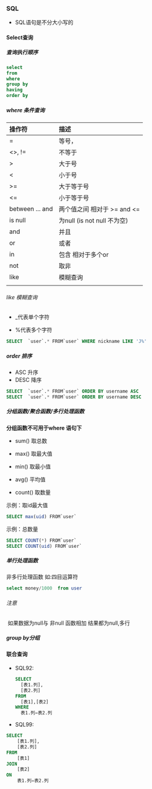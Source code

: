 ### SQL

+ SQL语句是不分大小写的

  

#### Select查询

##### 查询执行顺序

~~~sql
select 
from
where
group by
having
order by
~~~





##### where 条件查询

| 操作符          | 描述                        |
| :-------------- | :-------------------------- |
| =               | 等号，                      |
| <>, !=          | 不等于                      |
| >               | 大于号                      |
| <               | 小于号                      |
| >=              | 大于等于号                  |
| <=              | 小于等于号                  |
| between ... and | 两个值之间 相对于 >= and <= |
| is null         | 为null (is not null 不为空) |
| and             | 并且                        |
| or              | 或者                        |
| in              | 包含 相对于多个or           |
| not             | 取非                        |
| like            | 模糊查询                    |
|                 |                             |

#### 



######  like 模糊查询

+ _代表单个字符

+ %代表多个字符

```sql
SELECT	`user`.* FROM`user` WHERE nickname LIKE 'J%'
```

##### order 排序

+ ASC 升序
+ DESC 降序
~~~sql
SELECT	`user`.* FROM`user` ORDER BY username ASC 
SELECT	`user`.* FROM`user` ORDER BY username DESC 
~~~

##### 分组函数/聚合函数/多行处理函数

**分组函数不可用于where 语句下**

+ sum() 取总数

+ max() 取最大值

+ min() 取最小值

+ avg()  平均值

+ count() 取数量

  

示例：取id最大值

~~~sql
SELECT max(uid) FROM`user` 
~~~

示例：总数量

```sql
SELECT COUNT(*) FROM`user` 
SELECT COUNT(uid) FROM`user` 
```

##### 单行处理函数

非多行处理函数 如:四目运算符

~~~sql
select money/1000  from user 
~~~

###### 注意

​	 如果数据为null与 非null 函数相加 结果都为null,多行

##### group by分组

#### 联合查询

+ SQL92:
  ```sql
  SELECT 
  	[表1.列],
  	[表2.列] 
  FROM 
  	[表1],[表2]
  WHERE
  	表1.列=表2.列
  ```

+ SQL99:
```sql
SELECT 
	[表1.列],
	[表2.列] 
FROM 
	[表1]
JOIN 
	[表2]
ON
	表1.列=表2.列
```



​	
